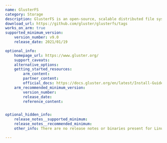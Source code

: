 ```yaml
---
name: GlusterFS
category: Storage
description: GlusterFS is an open-source, scalable distributed file system designed to handle large amounts of data across multiple servers.
download_url: https://github.com/gluster/glusterfs/tags
works_on_arm: true
supported_minimum_version:
    version_number: v9.0
    release_date: 2021/01/19

optional_info:
    homepage_url: https://www.gluster.org/
    support_caveats:
    alternative_options: 
    getting_started_resources:
        arm_content: 
        partner_content: 
        official_docs: https://docs.gluster.org/en/latest/Install-Guide/Install/
    arm_recommended_minimum_version:
        version_number: 
        release_date:
        reference_content:


optional_hidden_info:
    release_notes__supported_minimum: 
    release_notes__recommended_minimum:
    other_info: There are no release notes or binaries present for Linux/ARM64. GlusterFS version 9.0 is installed and tested on the Neoverse N1, using steps mentioned in the [file](https://github.com/gluster/glusterfs/blob/devel/INSTALL).

---
```


